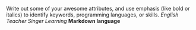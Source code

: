 Write out some of your awesome attributes, and use emphasis (like bold or italics) to identify keywords, programming languages, or skills. 
*English Teacher*
_Singer_
*Learning* **Markdown language**
